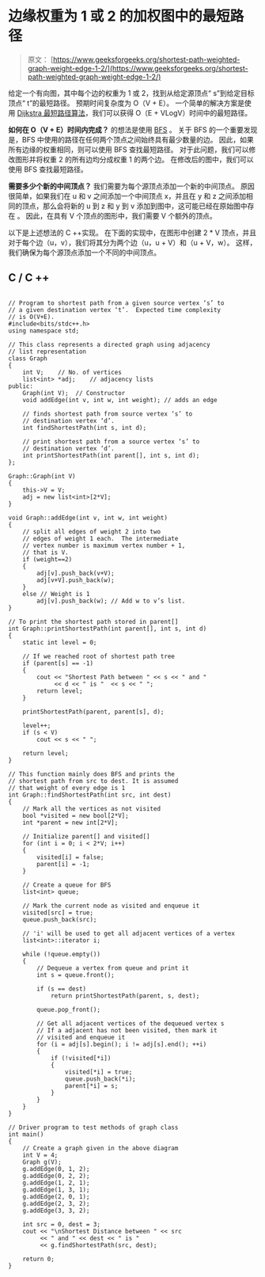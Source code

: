 # 边缘权重为 1 或 2 的加权图中的最短路径

> 原文： [https://www.geeksforgeeks.org/shortest-path-weighted-graph-weight-edge-1-2/](https://www.geeksforgeeks.org/shortest-path-weighted-graph-weight-edge-1-2/)

给定一个有向图，其中每个边的权重为 1 或 2，找到从给定源顶点“ s”到给定目标顶点“ t”的最短路径。 预期时间复杂度为 O（V + E）。
一个简单的解决方案是使用 [Dijkstra 最短路径算法](https://www.geeksforgeeks.org/greedy-algorithms-set-7-dijkstras-algorithm-for-adjacency-list-representation/)，我们可以获得 O（E + VLogV）时间中的最短路径。

**如何在 O（V + E）时间内完成？** 的想法是使用 [BFS](https://www.geeksforgeeks.org/breadth-first-traversal-for-a-graph/) 。 关于 BFS 的一个重要发现是，BFS 中使用的路径在任何两个顶点之间始终具有最少数量的边。 因此，如果所有边缘的权重相同，则可以使用 BFS 查找最短路径。 对于此问题，我们可以修改图形并将权重 2 的所有边均分成权重 1 的两个边。 在修改后的图中，我们可以使用 BFS 查找最短路径。

**需要多少个新的中间顶点？** 我们需要为每个源顶点添加一个新的中间顶点。 原因很简单，如果我们在 u 和 v 之间添加一个中间顶点 x，并且在 y 和 z 之间添加相同的顶点，那么会将新的 u 到 z 和 y 到 v 添加到图中，这可能已经在原始图中存在 。 因此，在具有 V 个顶点的图形中，我们需要 V 个额外的顶点。

以下是上述想法的 C ++实现。 在下面的实现中，在图形中创建 2 * V 顶点，并且对于每个边（u，v），我们将其分为两个边（u，u + V）和（u + V，w）。 这样，我们确保为每个源顶点添加一个不同的中间顶点。

## C / C ++

```

// Program to shortest path from a given source vertex ‘s’ to 
// a given destination vertex ‘t’.  Expected time complexity 
// is O(V+E). 
#include<bits/stdc++.h> 
using namespace std; 

// This class represents a directed graph using adjacency 
// list representation 
class Graph 
{ 
    int V;    // No. of vertices 
    list<int> *adj;    // adjacency lists 
public: 
    Graph(int V);  // Constructor 
    void addEdge(int v, int w, int weight); // adds an edge 

    // finds shortest path from source vertex ‘s’ to 
    // destination vertex ‘d’. 
    int findShortestPath(int s, int d); 

    // print shortest path from a source vertex ‘s’ to 
    // destination vertex ‘d’. 
    int printShortestPath(int parent[], int s, int d); 
}; 

Graph::Graph(int V) 
{ 
    this->V = V; 
    adj = new list<int>[2*V]; 
} 

void Graph::addEdge(int v, int w, int weight) 
{ 
    // split all edges of weight 2 into two 
    // edges of weight 1 each.  The intermediate 
    // vertex number is maximum vertex number + 1, 
    // that is V. 
    if (weight==2) 
    { 
        adj[v].push_back(v+V); 
        adj[v+V].push_back(w); 
    } 
    else // Weight is 1 
        adj[v].push_back(w); // Add w to v’s list. 
} 

// To print the shortest path stored in parent[] 
int Graph::printShortestPath(int parent[], int s, int d) 
{ 
    static int level = 0; 

    // If we reached root of shortest path tree 
    if (parent[s] == -1) 
    { 
        cout << "Shortest Path between " << s << " and "
             << d << " is "  << s << " "; 
        return level; 
    } 

    printShortestPath(parent, parent[s], d); 

    level++; 
    if (s < V) 
        cout << s << " "; 

    return level; 
} 

// This function mainly does BFS and prints the 
// shortest path from src to dest. It is assumed 
// that weight of every edge is 1 
int Graph::findShortestPath(int src, int dest) 
{ 
    // Mark all the vertices as not visited 
    bool *visited = new bool[2*V]; 
    int *parent = new int[2*V]; 

    // Initialize parent[] and visited[] 
    for (int i = 0; i < 2*V; i++) 
    { 
        visited[i] = false; 
        parent[i] = -1; 
    } 

    // Create a queue for BFS 
    list<int> queue; 

    // Mark the current node as visited and enqueue it 
    visited[src] = true; 
    queue.push_back(src); 

    // 'i' will be used to get all adjacent vertices of a vertex 
    list<int>::iterator i; 

    while (!queue.empty()) 
    { 
        // Dequeue a vertex from queue and print it 
        int s = queue.front(); 

        if (s == dest) 
            return printShortestPath(parent, s, dest); 

        queue.pop_front(); 

        // Get all adjacent vertices of the dequeued vertex s 
        // If a adjacent has not been visited, then mark it 
        // visited and enqueue it 
        for (i = adj[s].begin(); i != adj[s].end(); ++i) 
        { 
            if (!visited[*i]) 
            { 
                visited[*i] = true; 
                queue.push_back(*i); 
                parent[*i] = s; 
            } 
        } 
    } 
} 

// Driver program to test methods of graph class 
int main() 
{ 
    // Create a graph given in the above diagram 
    int V = 4; 
    Graph g(V); 
    g.addEdge(0, 1, 2); 
    g.addEdge(0, 2, 2); 
    g.addEdge(1, 2, 1); 
    g.addEdge(1, 3, 1); 
    g.addEdge(2, 0, 1); 
    g.addEdge(2, 3, 2); 
    g.addEdge(3, 3, 2); 

    int src = 0, dest = 3; 
    cout << "\nShortest Distance between " << src 
         << " and " << dest << " is "
         << g.findShortestPath(src, dest); 

    return 0; 
} 

```
